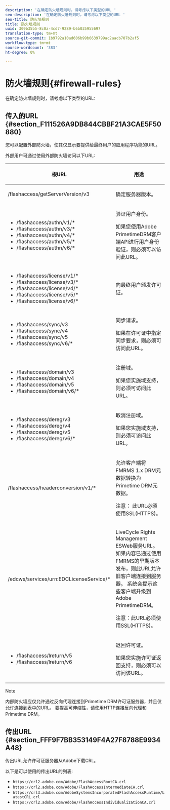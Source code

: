 ```yaml
---
description: '在确定防火墙规则时，请考虑以下类型的URL '
seo-description: '在确定防火墙规则时，请考虑以下类型的URL '
seo-title: 防火墙规则
title: 防火墙规则
uuid: 309b35b5-8c0a-4cd7-9289-b6b035955697
translation-type: tm+mt
source-git-commit: 1b9792a10ad606b99b6639799ac2aacb707b2af5
workflow-type: tm+mt
source-wordcount: '383'
ht-degree: 0%

---
```



# 防火墙规则{#firewall-rules}

在确定防火墙规则时，请考虑以下类型的URL:

## 传入的URL {#section_F111526A9DB844CBBF21A3CAE5F50880}

您可以配置外部防火墙，使其仅显示要提供给最终用户的应用程序功能的URL。

外部用户可通过使用外部防火墙访问以下URL:

<table frame="all" colsep="1" rowsep="1" class="+ topic/table adobe-d/table " id="table_bqs_whz_n4"> 
 <thead class="- topic/thead "> 
  <tr rowsep="1" class="- topic/row "> 
   <th colname="1" class="- topic/entry entry"> <p class="- topic/p ">根URL </p> </th> 
   <th colname="2" class="- topic/entry entry"> <p class="- topic/p ">用途 </p> </th> 
  </tr> 
 </thead>
 <tbody class="- topic/tbody "> 
  <tr rowsep="1" class="- topic/row "> 
   <td colname="1" class="- topic/entry "><span class="filepath"> /flashaccess/getServerVersion/v3</span> </td> 
   <td colname="2" class="- topic/entry "> <p class="- topic/p ">确定服务器版本。 </p> </td> 
  </tr> 
  <tr rowsep="1" class="- topic/row "> 
   <td colname="1" class="- topic/entry "> 
    <ul id="ul_xr4_hdn_44"> 
     <li id="li_8C68877B0FAF427490BF826FB12BE2F2"><span class="filepath"> /flashaccess/authn/v1/*</span> </li> 
     <li id="li_BF44753FF42E40BD911D04996B962188"><span class="filepath"> /flashaccess/authn/v3/*</span> </li> 
     <li id="li_9B633CDDB3844644BD8E3BFE80FD1672"><span class="filepath"> /flashaccess/authn/v4/*</span> </li> 
     <li id="li_01B2E17BF4DB456383FD6E18E9DE28F5"><span class="filepath"> /flashaccess/authn/v5/*</span> </li> 
     <li id="li_096D349CCD7945B387CB80C3E99063C7"><span class="filepath"> /flashaccess/authn/v6/*</span> </li> 
    </ul> </td> 
   <td colname="2" class="- topic/entry "> <p class="- topic/p ">验证用户身份。 </p> <p>如果您使用Adobe PrimetimeDRM客户端API进行用户身份验证，则必须可以访问此URL。 </p> </td> 
  </tr> 
  <tr rowsep="1" class="- topic/row "> 
   <td colname="1" class="- topic/entry "> 
    <ul id="ul_yxs_rdn_44"> 
     <li id="li_4BEB80F46E8D4D0F90F9998AB7FAAEB7"><span class="filepath"> /flashaccess/license/v1/*</span> </li> 
     <li id="li_20DDE5B03284436F9DEF794867AFBC53"><span class="filepath"> /flashaccess/license/v3/*</span> </li> 
     <li id="li_6555F8689FF945338579C58DADC2E36D"><span class="filepath"> /flashaccess/license/v4/*</span> </li> 
     <li id="li_5112283BDCF1457099056733B633FAF1"><span class="filepath"> /flashaccess/license/v5/*</span> </li> 
     <li id="li_F73A570E2C1A45E1BBF21C1468B90D3A"><span class="filepath"> /flashaccess/license/v6/*</span> </li> 
    </ul> </td> 
   <td colname="2" class="- topic/entry "> <p class="- topic/p ">向最终用户颁发许可证。 </p> </td> 
  </tr> 
  <tr rowsep="1" class="- topic/row "> 
   <td colname="1" class="- topic/entry "> 
    <ul id="ul_ibl_5dn_44"> 
     <li id="li_3B984F500F6848EDBBA5ADC570417E34"><span class="filepath"> /flashaccess/sync/v3</span> </li> 
     <li id="li_3204CF10D68C4FDB97E369BD63FA3C2B"><span class="filepath"> /flashaccess/sync/v4</span> </li> 
     <li id="li_2222D27F73D0421396A4F0E18140B3F9"><span class="filepath"> /flashaccess/sync/v5</span> </li> 
     <li id="li_18020B7CE36B4C209F65FF01A00B6737"><span class="filepath"> /flashaccess/sync/v6/*</span> </li> 
    </ul> </td> 
   <td colname="2" class="- topic/entry "> <p class="- topic/p ">同步请求。 </p> <p>如果在许可证中指定同步要求，则必须可访问此URL。 </p> </td> 
  </tr> 
  <tr rowsep="1" class="- topic/row "> 
   <td colname="1" class="- topic/entry "> 
    <ul id="ul_plq_ydn_44"> 
     <li id="li_61F51463E2BF4ABCA4F209754D8A8052"><span class="filepath"> /flashaccess/domain/v3</span> </li> 
     <li id="li_898E849D7EA24045978D35C336AEEAFE"><span class="filepath"> /flashaccess/domain/v4</span> </li> 
     <li id="li_CF7590FDAF694EDF9685434BE8EE10CA"><span class="filepath"> /flashaccess/domain/v5</span> </li> 
     <li id="li_CA73424FDFAA4BD8BBE2C1AD165D2C31"><span class="filepath"> /flashaccess/domain/v6/*</span> </li> 
    </ul> </td> 
   <td colname="2" class="- topic/entry "> <p class="- topic/p ">注册域。 </p> <p>如果您实施域支持，则必须可访问此URL。 </p> </td> 
  </tr> 
  <tr rowsep="1" class="- topic/row "> 
   <td colname="1" class="- topic/entry "> 
    <ul id="ul_btm_c2n_44"> 
     <li id="li_8A0DC38312CB4D3DBD313B3DE089D39E"><span class="filepath"> /flashaccess/dereg/v3</span> </li> 
     <li id="li_5BA24F70381F465F832FF28925B622C1"><span class="filepath"> /flashaccess/dereg/v4</span> </li> 
     <li id="li_C761F14F3C97479CBA5C255739E01A28"><span class="filepath"> /flashaccess/dereg/v5</span> </li> 
     <li id="li_23A8AABE7499488EB61B7ED27CC65098"><span class="filepath"> /flashaccess/dereg/v6/*</span> </li> 
    </ul> </td> 
   <td colname="2" class="- topic/entry "> <p class="- topic/p ">取消注册域。 </p> <p>如果您实施域支持，则必须可访问此URL。 </p> </td> 
  </tr> 
  <tr rowsep="1" class="- topic/row "> 
   <td colname="1" class="- topic/entry "><span class="filepath"> /flashaccess/headerconversion/v1/*</span> </td> 
   <td colname="2" class="- topic/entry "> <p class="- topic/p ">允许客户端将FMRMS 1.x DRM元数据转换为Primetime DRM元数据。 </p> <p>注意： 此URL必须使用SSL(HTTPS)。 </p> </td> 
  </tr> 
  <tr rowsep="0" class="- topic/row "> 
   <td colname="1" class="- topic/entry "><span class="filepath"> /edcws/services/urn:EDCLicenseService/*</span> </td> 
   <td colname="2" class="- topic/entry "> <p class="- topic/p ">LiveCycle Rights Management ESWeb服务URL。 如果内容已通过使用FMRMS的早期版本发布，则此URL允许旧客户端连接到服务器。 系统会提示这些客户端升级到Adobe PrimetimeDRM。 </p> <p class="- topic/p ">注意：此URL必须使用SSL(HTTPS)。 </p> </td> 
  </tr> 
  <tr> 
   <td colname="1" class="- topic/entry "> 
    <ul id="ul_382B69AB07204DD596BB375132224D96"> 
     <li id="li_24B4D42BECF8405281C73B782F8E7310"><span class="filepath"> /flashaccess/lreturn/v5</span> </li> 
     <li id="li_6B79563205D1421F89131E650D71E83B"><span class="filepath"> /flashaccess/lreturn/v6</span> </li> 
    </ul> </td> 
   <td colname="2" class="- topic/entry "> <p>退回许可证。 </p> <p> 如果您实施许可证返回支持，则必须可以访问该URL。 </p> </td> 
  </tr> 
 </tbody> 
</table>

>[!NOTE]
>
>内部防火墙应仅允许通过反向代理连接到Primetime DRM许可证服务器，并且仅允许连接到表中的URL。 要提高可伸缩性，请使用HTTP连接反向代理和Primetime DRM。

## 传出URL {#section_FFF9F7BB353149F4A27F8788E9934A48}

传出URL允许许可证服务器从Adobe下载CRL。

以下是可以使用的传出URL的列表:

* `https://crl2.adobe.com/Adobe/FlashAccessRootCA.crl`
* `https://crl2.adobe.com/Adobe/FlashAccessIntermediateCA.crl`
* `https://crl3.adobe.com/AdobeSystemsIncorporatedFlashAccessRuntime/LatestCRL.crl`
* `https://crl2.adobe.com/Adobe/FlashAccessIndividualizationCA.crl`

